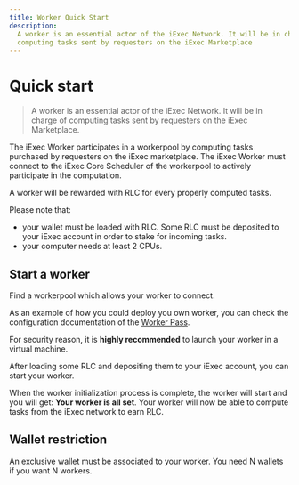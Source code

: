```yaml
---
title: Worker Quick Start
description:
  A worker is an essential actor of the iExec Network. It will be in charge of
  computing tasks sent by requesters on the iExec Marketplace
---
```


# Quick start

> A worker is an essential actor of the iExec Network. It will be in charge of
> computing tasks sent by requesters on the iExec Marketplace.

The iExec Worker participates in a workerpool by computing tasks purchased by
requesters on the iExec marketplace. The iExec Worker must connect to the iExec
Core Scheduler of the workerpool to actively participate in the computation.

A worker will be rewarded with RLC for every properly computed tasks.

Please note that:

- your wallet must be loaded with RLC. Some RLC must be deposited to your iExec
  account in order to stake for incoming tasks.
- your computer needs at least 2 CPUs.

## Start a worker

Find a workerpool which allows your worker to connect.

As an example of how you could deploy you own worker, you can check the
configuration documentation of the
[Worker Pass](https://github.com/iExecBlockchainComputing/wpwp-worker-setup).

For security reason, it is **highly recommended** to launch your worker in a
virtual machine.

After loading some RLC and depositing them to your iExec account, you can start
your worker.

When the worker initialization process is complete, the worker will start and
you will get: **Your worker is all set**. Your worker will now be able to
compute tasks from the iExec network to earn RLC.

## Wallet restriction

An exclusive wallet must be associated to your worker. You need N wallets if you
want N workers.

